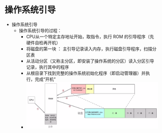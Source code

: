 # 操作系统引导

* 操作系统引导
	* 操作系统引导的过程：
		* CPU从一个特定主存地址开始，取指令，执行 ROM 的引导程序（先硬件自检再开机）
		* 将磁盘的第一块 ： 主引导记录读入内存，执行磁盘引导程序，扫描分区表
		* 从活动分区（又称主分区，即安装了操作系统的分区）读入分区引导记录，执行其中的程序
		* 从根目录下找到完整的操作系统初始化程序（即启动管理器）并执行，完成“开机”
		* ![Pasted image 20250523142912.png](./img/Pasted%20image%2020250523142912.png)
